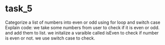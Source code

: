 # task_5
Categorize a list of numbers into even or odd using for loop and switch case  
Explain code:
we take some numbers from user to check if it is even or odd.
and add them to list.
we initalize a varaible called isEven to check if number is even or not.
we use switch case to check.
